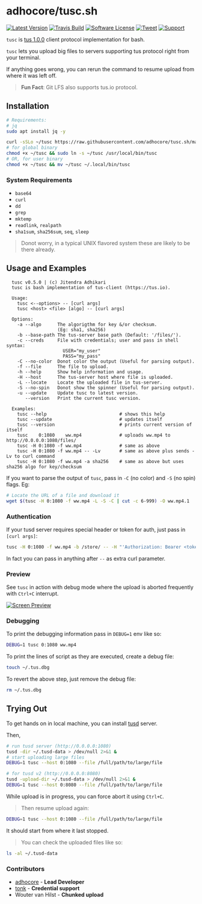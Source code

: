 # adhocore/tusc.sh

[![Latest Version](https://img.shields.io/github/release/adhocore/tusc.sh.svg?style=flat-square)](https://github.com/adhocore/tusc.sh/releases)
[![Travis Build](https://img.shields.io/travis/com/adhocore/tusc.sh/main.svg?style=flat-square)](https://travis-ci.com/adhocore/tusc.sh?branch=main)
[![Software License](https://img.shields.io/badge/license-MIT-brightgreen.svg?style=flat-square)](LICENSE)
[![Tweet](https://img.shields.io/twitter/url/http/shields.io.svg?style=social)](https://twitter.com/intent/tweet?text=Resumable+large+file+uploads+via+TUS+client+protocol+implemented+in+bash&url=https://github.com/adhocore/tusc.sh&hashtags=bash,tus,resumable,uploads)
[![Support](https://img.shields.io/static/v1?label=Support&message=%E2%9D%A4&logo=GitHub)](https://github.com/sponsors/adhocore)
<!-- [![Donate 15](https://img.shields.io/badge/donate-paypal-blue.svg?style=flat-square&label=donate+15)](https://www.paypal.me/ji10/15usd)
[![Donate 25](https://img.shields.io/badge/donate-paypal-blue.svg?style=flat-square&label=donate+25)](https://www.paypal.me/ji10/25usd)
[![Donate 50](https://img.shields.io/badge/donate-paypal-blue.svg?style=flat-square&label=donate+50)](https://www.paypal.me/ji10/50usd) -->


`tusc` is [tus 1.0.0](https://tus.io) client protocol implementation for bash.

`tusc` lets you upload big files to servers supporting tus protocol right from your terminal.

If anything goes wrong, you can rerun the command to resume upload from where it was left off.

> **Fun Fact**: Git LFS also supports tus.io protocol.

## Installation

```sh
# Requirements:
# jq
sudo apt install jq -y

curl -sSLo ~/tusc https://raw.githubusercontent.com/adhocore/tusc.sh/main/tusc.sh
# for global binary
chmod +x ~/tusc && sudo ln -s ~/tusc /usr/local/bin/tusc
# OR, for user binary
chmod +x ~/tusc && mv ~/tusc ~/.local/bin/tusc
```

### System Requirements

- `base64`
- `curl`
- `dd`
- `grep`
- `mktemp`
- `readlink`, `realpath`
- `sha1sum`, `sha256sum`, `seq`, `sleep`

> Donot worry, in a typical UNIX flavored system these are likely to be there already.


## Usage and Examples
```
  tusc v0.5.0 | (c) Jitendra Adhikari
  tusc is bash implementation of tus-client (https://tus.io).

  Usage:
    tusc <--options> -- [curl args]
    tusc <host> <file> [algo] -- [curl args]

  Options:
    -a --algo      The algorigthm for key &/or checksum.
                   (Eg: sha1, sha256)
    -b --base-path The tus-server base path (Default: '/files/').
    -c --creds     File with credentials; user and pass in shell syntax:
                     USER="my_user"
                     PASS="my_pass"
    -C --no-color  Donot color the output (Useful for parsing output).
    -f --file      The file to upload.
    -h --help      Show help information and usage.
    -H --host      The tus-server host where file is uploaded.
    -L --locate    Locate the uploaded file in tus-server.
    -S --no-spin   Donot show the spinner (Useful for parsing output).
    -u --update    Update tusc to latest version.
       --version   Print the current tusc version.

  Examples:
    tusc --help                           # shows this help
    tusc --update                         # updates itself
    tusc --version                        # prints current version of itself
    tusc    0:1080    ww.mp4              # uploads ww.mp4 to http://0.0.0.0:1080/files/
    tusc -H 0:1080 -f ww.mp4              # same as above
    tusc -H 0:1080 -f ww.mp4 -- -Lv       # same as above plus sends -Lv to curl command
    tusc -H 0:1080 -f ww.mp4 -a sha256    # same as above but uses sha256 algo for key/checksum
```

If you want to parse the output of `tusc`, pass in `-C` (no color) and `-S` (no spin) flags. Eg:
```sh
# Locate the URL of a file and download it
wget $(tusc -H 0:1080 -f ww.mp4 -L -S -C | cut -c 6-999) -O ww.mp4.1
```

### Authentication

If your tusd server requires special header or token for auth, just pass in `[curl args]`:
```sh
tusc -H 0:1080 -f ww.mp4 -b /store/ -- -H "'Authorization: Bearer <token>'" -H "'x-key: value'"
```

In fact you can pass in anything after `--` as extra curl parameter.

### Preview
See `tusc` in action with debug mode where the upload is aborted frequently with `Ctrl+C` interrupt.

[![Screen Preview](https://imgur.com/SN4lE3o.gif "tusc in action")](https://github.com/adhocore/tusc.sh)

### Debugging
To print the debugging information pass in `DEBUG=1` env like so:
```sh
DEBUG=1 tusc 0:1080 ww.mp4
```

To print the lines of script as they are executed, create a debug file:
```sh
touch ~/.tus.dbg
```

To revert the above step, just remove the debug file:
```sh
rm ~/.tus.dbg
```


## Trying Out
To get hands on in local machine, you can install [tusd](https://github.com/tus/tusd#download-pre-builts-binaries-recommended) server.

Then,
```sh
# run tusd server (http://0.0.0.0:1080)
tusd -dir ~/.tusd-data > /dev/null 2>&1 &
# start uploading large files
DEBUG=1 tusc --host 0:1080 --file /full/path/to/large/file

# for tusd v2 (http://0.0.0.0:8080)
tusd -upload-dir ~/.tusd-data > /dev/null 2>&1 &
DEBUG=1 tusc --host 0:8080 --file /full/path/to/large/file
```

While upload is in progress, you can force abort it using `Ctrl+C`.

> Then resume upload again:
```sh
DEBUG=1 tusc --host 0:1080 --file /full/path/to/large/file
```

It should start from where it last stopped.

> You can check the uploaded files like so:
```sh
ls -al ~/.tusd-data
```


### Contributors

- [adhocore](https://github.com/adhocore) - **Lead Developer**
- [tonk](https://github.com/tonk) - **Credential support**
- Wouter van Hilst - **Chunked upload**

